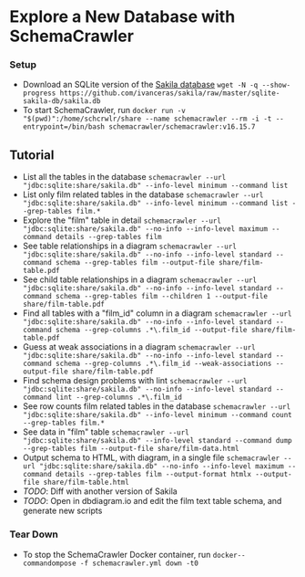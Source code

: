 <!-- markdownlint-disable MD024 -->
# Explore a New Database with SchemaCrawler

### Setup

- Download an SQLite version of the [Sakila database](https://dev.mysql.com/doc/sakila/en/)
  `wget -N -q --show-progress https://github.com/ivanceras/sakila/raw/master/sqlite-sakila-db/sakila.db`
- To start SchemaCrawler, run
  `docker run -v "$(pwd)":/home/schcrwlr/share --name schemacrawler --rm -i -t --entrypoint=/bin/bash schemacrawler/schemacrawler:v16.15.7`


## Tutorial

- List all the tables in the database
  `schemacrawler --url "jdbc:sqlite:share/sakila.db" --info-level minimum --command list`
- List only film related tables in the database
  `schemacrawler --url "jdbc:sqlite:share/sakila.db" --info-level minimum --command list --grep-tables film.*`
- Explore the "film" table in detail
  `schemacrawler --url "jdbc:sqlite:share/sakila.db" --no-info --info-level maximum --command details --grep-tables film`
- See table relationships in a diagram
  `schemacrawler --url "jdbc:sqlite:share/sakila.db" --no-info --info-level standard --command schema --grep-tables film --output-file share/film-table.pdf`
- See child table relationships in a diagram
  `schemacrawler --url "jdbc:sqlite:share/sakila.db" --no-info --info-level standard --command schema --grep-tables film --children 1 --output-file share/film-table.pdf`
- Find all tables with a "film_id" column in a diagram
  `schemacrawler --url "jdbc:sqlite:share/sakila.db" --no-info --info-level standard --command schema --grep-columns .*\.film_id --output-file share/film-table.pdf`
- Guess at weak associations in a diagram
  `schemacrawler --url "jdbc:sqlite:share/sakila.db" --no-info --info-level standard --command schema --grep-columns .*\.film_id --weak-associations --output-file share/film-table.pdf`
- Find schema design problems with lint
  `schemacrawler --url "jdbc:sqlite:share/sakila.db" --no-info --info-level standard --command lint --grep-columns .*\.film_id`
- See row counts film related tables in the database
  `schemacrawler --url "jdbc:sqlite:share/sakila.db" --info-level minimum --command count --grep-tables film.*`
- See data in "film" table
  `schemacrawler --url "jdbc:sqlite:share/sakila.db" --info-level standard --command dump --grep-tables film --output-file share/film-data.html`
- Output schema to HTML, with diagram, in a single file
  `schemacrawler --url "jdbc:sqlite:share/sakila.db" --no-info --info-level maximum --command details --grep-tables film --output-format htmlx --output-file share/film-table.html`
- *TODO*: Diff with another version of Sakila
- *TODO*: Open in dbdiagram.io and edit the film text table schema, and generate new scripts

### Tear Down

- To stop the SchemaCrawler Docker container, run
  `docker--commandompose -f schemacrawler.yml down -t0`
